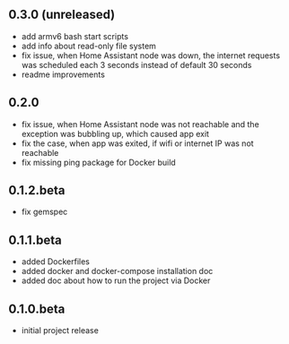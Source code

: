 ## 0.3.0 (unreleased)
- add armv6 bash start scripts
- add info about read-only file system
- fix issue, when Home Assistant node was down, the internet requests was scheduled each 3 seconds instead of default 30 seconds
- readme improvements

## 0.2.0
- fix issue, when Home Assistant node was not reachable and the exception was bubbling up, which caused app exit
- fix the case, when app was exited, if wifi or internet IP was not reachable
- fix missing ping package for Docker build

## 0.1.2.beta
- fix gemspec

## 0.1.1.beta
- added Dockerfiles 
- added docker and docker-compose installation doc
- added doc about how to run the project via Docker

## 0.1.0.beta
- initial project release
